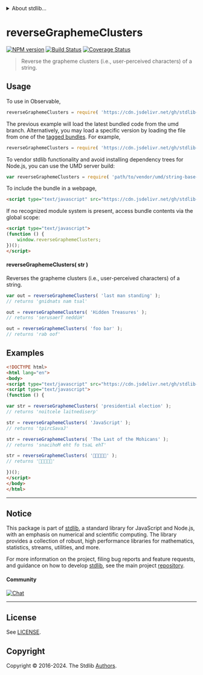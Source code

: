 <!--

@license Apache-2.0

Copyright (c) 2023 The Stdlib Authors.

Licensed under the Apache License, Version 2.0 (the "License");
you may not use this file except in compliance with the License.
You may obtain a copy of the License at

   http://www.apache.org/licenses/LICENSE-2.0

Unless required by applicable law or agreed to in writing, software
distributed under the License is distributed on an "AS IS" BASIS,
WITHOUT WARRANTIES OR CONDITIONS OF ANY KIND, either express or implied.
See the License for the specific language governing permissions and
limitations under the License.

-->


<details>
  <summary>
    About stdlib...
  </summary>
  <p>We believe in a future in which the web is a preferred environment for numerical computation. To help realize this future, we've built stdlib. stdlib is a standard library, with an emphasis on numerical and scientific computation, written in JavaScript (and C) for execution in browsers and in Node.js.</p>
  <p>The library is fully decomposable, being architected in such a way that you can swap out and mix and match APIs and functionality to cater to your exact preferences and use cases.</p>
  <p>When you use stdlib, you can be absolutely certain that you are using the most thorough, rigorous, well-written, studied, documented, tested, measured, and high-quality code out there.</p>
  <p>To join us in bringing numerical computing to the web, get started by checking us out on <a href="https://github.com/stdlib-js/stdlib">GitHub</a>, and please consider <a href="https://opencollective.com/stdlib">financially supporting stdlib</a>. We greatly appreciate your continued support!</p>
</details>

# reverseGraphemeClusters

[![NPM version][npm-image]][npm-url] [![Build Status][test-image]][test-url] [![Coverage Status][coverage-image]][coverage-url] <!-- [![dependencies][dependencies-image]][dependencies-url] -->

> Reverse the grapheme clusters (i.e., user-perceived characters) of a string.



<section class="usage">

## Usage

To use in Observable,

```javascript
reverseGraphemeClusters = require( 'https://cdn.jsdelivr.net/gh/stdlib-js/string-base-reverse-grapheme-clusters@umd/browser.js' )
```
The previous example will load the latest bundled code from the umd branch. Alternatively, you may load a specific version by loading the file from one of the [tagged bundles](https://github.com/stdlib-js/string-base-reverse-grapheme-clusters/tags). For example,

```javascript
reverseGraphemeClusters = require( 'https://cdn.jsdelivr.net/gh/stdlib-js/string-base-reverse-grapheme-clusters@v0.2.2-umd/browser.js' )
```

To vendor stdlib functionality and avoid installing dependency trees for Node.js, you can use the UMD server build:

```javascript
var reverseGraphemeClusters = require( 'path/to/vendor/umd/string-base-reverse-grapheme-clusters/index.js' )
```

To include the bundle in a webpage,

```html
<script type="text/javascript" src="https://cdn.jsdelivr.net/gh/stdlib-js/string-base-reverse-grapheme-clusters@umd/browser.js"></script>
```

If no recognized module system is present, access bundle contents via the global scope:

```html
<script type="text/javascript">
(function () {
    window.reverseGraphemeClusters;
})();
</script>
```

#### reverseGraphemeClusters( str )

Reverses the grapheme clusters (i.e., user-perceived characters) of a string.

```javascript
var out = reverseGraphemeClusters( 'last man standing' );
// returns 'gnidnats nam tsal'

out = reverseGraphemeClusters( 'Hidden Treasures' );
// returns 'serusaerT neddiH'

out = reverseGraphemeClusters( 'foo bar' );
// returns 'rab oof'
```

</section>

<!-- /.usage -->

<section class="examples">

## Examples

<!-- eslint no-undef: "error" -->

```html
<!DOCTYPE html>
<html lang="en">
<body>
<script type="text/javascript" src="https://cdn.jsdelivr.net/gh/stdlib-js/string-base-reverse-grapheme-clusters@umd/browser.js"></script>
<script type="text/javascript">
(function () {

var str = reverseGraphemeClusters( 'presidential election' );
// returns 'noitcele laitnediserp'

str = reverseGraphemeClusters( 'JavaScript' );
// returns 'tpircSavaJ'

str = reverseGraphemeClusters( 'The Last of the Mohicans' );
// returns 'snacihoM eht fo tsaL ehT'

str = reverseGraphemeClusters( '🐶🐮🐷🐰🐸' );
// returns '🐸🐰🐷🐮🐶'

})();
</script>
</body>
</html>
```

</section>

<!-- /.examples -->

<!-- Section for related `stdlib` packages. Do not manually edit this section, as it is automatically populated. -->

<section class="related">

</section>

<!-- /.related -->

<!-- Section for all links. Make sure to keep an empty line after the `section` element and another before the `/section` close. -->


<section class="main-repo" >

* * *

## Notice

This package is part of [stdlib][stdlib], a standard library for JavaScript and Node.js, with an emphasis on numerical and scientific computing. The library provides a collection of robust, high performance libraries for mathematics, statistics, streams, utilities, and more.

For more information on the project, filing bug reports and feature requests, and guidance on how to develop [stdlib][stdlib], see the main project [repository][stdlib].

#### Community

[![Chat][chat-image]][chat-url]

---

## License

See [LICENSE][stdlib-license].


## Copyright

Copyright &copy; 2016-2024. The Stdlib [Authors][stdlib-authors].

</section>

<!-- /.stdlib -->

<!-- Section for all links. Make sure to keep an empty line after the `section` element and another before the `/section` close. -->

<section class="links">

[npm-image]: http://img.shields.io/npm/v/@stdlib/string-base-reverse-grapheme-clusters.svg
[npm-url]: https://npmjs.org/package/@stdlib/string-base-reverse-grapheme-clusters

[test-image]: https://github.com/stdlib-js/string-base-reverse-grapheme-clusters/actions/workflows/test.yml/badge.svg?branch=v0.2.2
[test-url]: https://github.com/stdlib-js/string-base-reverse-grapheme-clusters/actions/workflows/test.yml?query=branch:v0.2.2

[coverage-image]: https://img.shields.io/codecov/c/github/stdlib-js/string-base-reverse-grapheme-clusters/main.svg
[coverage-url]: https://codecov.io/github/stdlib-js/string-base-reverse-grapheme-clusters?branch=main

<!--

[dependencies-image]: https://img.shields.io/david/stdlib-js/string-base-reverse-grapheme-clusters.svg
[dependencies-url]: https://david-dm.org/stdlib-js/string-base-reverse-grapheme-clusters/main

-->

[chat-image]: https://img.shields.io/gitter/room/stdlib-js/stdlib.svg
[chat-url]: https://app.gitter.im/#/room/#stdlib-js_stdlib:gitter.im

[stdlib]: https://github.com/stdlib-js/stdlib

[stdlib-authors]: https://github.com/stdlib-js/stdlib/graphs/contributors

[umd]: https://github.com/umdjs/umd
[es-module]: https://developer.mozilla.org/en-US/docs/Web/JavaScript/Guide/Modules

[deno-url]: https://github.com/stdlib-js/string-base-reverse-grapheme-clusters/tree/deno
[deno-readme]: https://github.com/stdlib-js/string-base-reverse-grapheme-clusters/blob/deno/README.md
[umd-url]: https://github.com/stdlib-js/string-base-reverse-grapheme-clusters/tree/umd
[umd-readme]: https://github.com/stdlib-js/string-base-reverse-grapheme-clusters/blob/umd/README.md
[esm-url]: https://github.com/stdlib-js/string-base-reverse-grapheme-clusters/tree/esm
[esm-readme]: https://github.com/stdlib-js/string-base-reverse-grapheme-clusters/blob/esm/README.md
[branches-url]: https://github.com/stdlib-js/string-base-reverse-grapheme-clusters/blob/main/branches.md

[stdlib-license]: https://raw.githubusercontent.com/stdlib-js/string-base-reverse-grapheme-clusters/main/LICENSE

</section>

<!-- /.links -->
